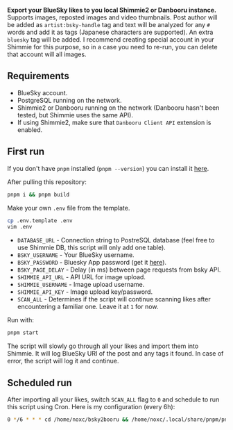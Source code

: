 **Export your BlueSky likes to you local Shimmie2 or Danbooru instance.**
Supports images, reposted images and video thumbnails. Post author will be added as `artist:bsky-handle` tag and text will be analyzed for any `#` words and add it as tags (Japanese characters are supported). An extra `bluesky` tag will be added.
I recommend creating special account in your Shimmie for this purpose, so in a case you need to re-run, you can delete that account will all images.

## Requirements
- BlueSky account.
- PostgreSQL running on the network.
- Shimmie2 or Danbooru running on the network (Danbooru hasn't been tested, but Shimmie uses the same API).
- If using Shimmie2, make sure that `Danbooru Client API` extension is enabled.

## First run
If you don't have `pnpm` installed (`pnpm --version`) you can install it [here](https://pnpm.io/installation).

After pulling this repository:
```sh
pnpm i && pnpm build
```

Make your own `.env` file from the template.
```sh
cp .env.template .env
vim .env
```

- `DATABASE_URL` - Connection string to PostreSQL database (feel free to use Shimmie DB, this script will only add one table).
- `BSKY_USERNAME` - Your BlueSky username.
- `BSKY_PASSWORD` - Bluesky App password (get it [here](https://bsky.app/settings/app-passwords)).
- `BSKY_PAGE_DELAY` - Delay (in ms) between page requests from bsky API.
- `SHIMMIE_API_URL` - API URL for image upload.
- `SHIMMIE_USERNAME` - Image upload username.
- `SHIMMIE_API_KEY` - Image upload key/password.
- `SCAN_ALL` - Determines if the script will continue scanning likes after encountering a familiar one. Leave it at `1` for now.

Run with:
```sh
pnpm start
```
The script will slowly go through all your likes and import them into Shimmie. It will log BlueSky URI of the post and any tags it found. In case of error, the script will log it and continue.

## Scheduled run
After importing all your likes, switch `SCAN_ALL` flag to `0` and schedule to run this script using Cron. 
Here is my configuration (every 6h):

```sh
0 */6 * * * cd /home/noxc/bsky2booru && /home/noxc/.local/share/pnpm/pnpm start >> ./crontab.log 2>&1
```
